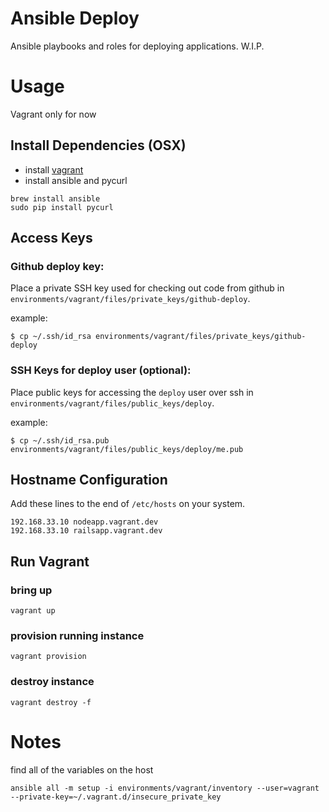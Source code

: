 # Ansible Deploy

Ansible playbooks and roles for deploying applications.  W.I.P.

# Usage

Vagrant only for now

## Install Dependencies (OSX)

 * install [vagrant](http://www.vagrantbox.es/)
 * install ansible and pycurl

```shell
brew install ansible
sudo pip install pycurl
```

## Access Keys

### Github deploy key:

Place a private SSH key used for checking out code from github in `environments/vagrant/files/private_keys/github-deploy`.

example:
```shell
$ cp ~/.ssh/id_rsa environments/vagrant/files/private_keys/github-deploy
```

### SSH Keys for deploy user (optional):

Place public keys for accessing the `deploy` user over ssh in `environments/vagrant/files/public_keys/deploy`.

example:
```shell
$ cp ~/.ssh/id_rsa.pub environments/vagrant/files/public_keys/deploy/me.pub
```

## Hostname Configuration

Add these lines to the end of `/etc/hosts` on your system.

```
192.168.33.10 nodeapp.vagrant.dev
192.168.33.10 railsapp.vagrant.dev
```

## Run Vagrant

### bring up

```shell
vagrant up
```
### provision running instance

```shell
vagrant provision
```

### destroy instance

```shell
vagrant destroy -f
```

# Notes
find all of the variables on the host
```shell
ansible all -m setup -i environments/vagrant/inventory --user=vagrant --private-key=~/.vagrant.d/insecure_private_key
```
